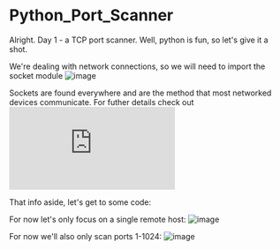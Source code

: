 # Python_Port_Scanner

Alright. Day 1 - a TCP port scanner. Well, python is fun, so let's give it a shot. 

We're dealing with network connections, so we will need to import the socket module
![image](https://user-images.githubusercontent.com/86580417/144463675-011563b7-1c85-409d-90af-f318d3e07f7d.png)

Sockets are found everywhere and are the method that most networked devices communicate. For futher details check out ![link](https://docs.python.org/3/library/socket.html)

That info aside, let's get to some code:

For now let's only focus on a single remote host:
![image](https://user-images.githubusercontent.com/86580417/144465337-37903bbc-68a4-4a89-b643-a2e3e10f1d2e.png)

For now we'll also only scan ports 1-1024:
![image](https://user-images.githubusercontent.com/86580417/144512041-348ebc97-4ea8-47d1-8647-7e96ef205432.png)

